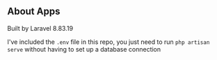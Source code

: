 ## About Apps

Built by Laravel 8.83.19

I've included the `.env` file in this repo, you just need to run `php artisan serve` without having to set up a database connection